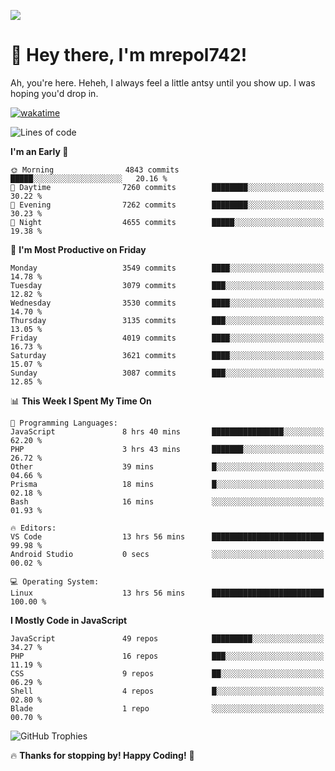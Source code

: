![](https://media.tenor.com/FUEC3dPyVhEAAAAM/welcome-back-minions.gif)

# 👋 Hey there, I'm mrepol742!
Ah, you're here. Heheh, 
I always feel a little antsy until you show up. I was hoping you'd drop in.

[![wakatime](https://wakatime.com/badge/user/8ad4afa2-1a56-40d1-a949-4663473915b6.svg)](https://wakatime.com/@mrepol742)

<!--START_SECTION:mrepol742-->
![Lines of code](https://img.shields.io/badge/From%20Hello%20World%20I%27ve%20Written-19.4%20million%20lines%20of%20code-blue)

**I'm an Early 🐤** 

```text
🌞 Morning                4843 commits        █████░░░░░░░░░░░░░░░░░░░░   20.16 % 
🌆 Daytime                7260 commits        ████████░░░░░░░░░░░░░░░░░   30.22 % 
🌃 Evening                7262 commits        ████████░░░░░░░░░░░░░░░░░   30.23 % 
🌙 Night                  4655 commits        █████░░░░░░░░░░░░░░░░░░░░   19.38 % 
```
📅 **I'm Most Productive on Friday** 

```text
Monday                   3549 commits        ████░░░░░░░░░░░░░░░░░░░░░   14.78 % 
Tuesday                  3079 commits        ███░░░░░░░░░░░░░░░░░░░░░░   12.82 % 
Wednesday                3530 commits        ████░░░░░░░░░░░░░░░░░░░░░   14.70 % 
Thursday                 3135 commits        ███░░░░░░░░░░░░░░░░░░░░░░   13.05 % 
Friday                   4019 commits        ████░░░░░░░░░░░░░░░░░░░░░   16.73 % 
Saturday                 3621 commits        ████░░░░░░░░░░░░░░░░░░░░░   15.07 % 
Sunday                   3087 commits        ███░░░░░░░░░░░░░░░░░░░░░░   12.85 % 
```


📊 **This Week I Spent My Time On** 

```text
💬 Programming Languages: 
JavaScript               8 hrs 40 mins       ████████████████░░░░░░░░░   62.20 % 
PHP                      3 hrs 43 mins       ███████░░░░░░░░░░░░░░░░░░   26.72 % 
Other                    39 mins             █░░░░░░░░░░░░░░░░░░░░░░░░   04.66 % 
Prisma                   18 mins             █░░░░░░░░░░░░░░░░░░░░░░░░   02.18 % 
Bash                     16 mins             ░░░░░░░░░░░░░░░░░░░░░░░░░   01.93 % 

🔥 Editors: 
VS Code                  13 hrs 56 mins      █████████████████████████   99.98 % 
Android Studio           0 secs              ░░░░░░░░░░░░░░░░░░░░░░░░░   00.02 % 

💻 Operating System: 
Linux                    13 hrs 56 mins      █████████████████████████   100.00 % 
```

**I Mostly Code in JavaScript** 

```text
JavaScript               49 repos            █████████░░░░░░░░░░░░░░░░   34.27 % 
PHP                      16 repos            ███░░░░░░░░░░░░░░░░░░░░░░   11.19 % 
CSS                      9 repos             ██░░░░░░░░░░░░░░░░░░░░░░░   06.29 % 
Shell                    4 repos             █░░░░░░░░░░░░░░░░░░░░░░░░   02.80 % 
Blade                    1 repo              ░░░░░░░░░░░░░░░░░░░░░░░░░   00.70 % 
```




<!--END_SECTION:mrepol742-->

![GitHub Trophies](https://github-profile-trophy.vercel.app/?username=mrepol742&theme=dracula)

🔥 **Thanks for stopping by! Happy Coding!** 🚀
